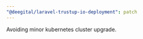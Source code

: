 ```yaml
---
"@deegital/laravel-trustup-io-deployment": patch
---
```


Avoiding minor kubernetes cluster upgrade.
